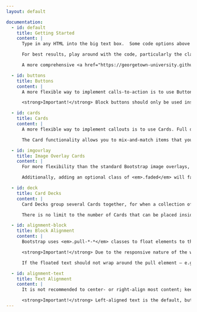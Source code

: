 ```yaml
---
layout: default

documentation:
  - id: default
    title: Getting Started
    content: |
      Type in any HTML into the big text box.  Some code options above the text box have been provided to get you started.  Click on any of these code options to learn more about what they do.  

      For best results, play around with the code, particularly the classes. Don't be scared of the code.  It won't bite - we promise!

      A more comprehensive <a href="https://georgetown-university.github.io/whitehaven-guide/" target="_blank">guide to the Whitehaven theme</a> is available, if you need additional resources.

  - id: buttons
    title: Buttons
    content: |
      A more flexible way to implement calls-to-action is to use Buttons. Full documentation is available on <a href="http://v4-alpha.getbootstrap.com/components/buttons/" target="_blank">Bootstrap Buttons</a>, but here are some examples. Buttons are best used in Cards to provide a call-to-action, but can also be used alone in Primary or Secondary Body when attention is needed for a link. Buttons may also include additional code for icons.

      <strong>Important!</strong> Block buttons should only be used inside smaller containers, such as Cards. Using them at the page level will result in buttons that span the entire width of the page.

  - id: cards
    title: Cards
    content: |
      A more flexible way to implement callouts is to use Cards. Full documentation is available on <a href="http://v4-alpha.getbootstrap.com/components/card/" target="_blank">Bootstrap Cards</a>, including Card Decks, but here are some examples based on GU’s current callout styles.

      The Card functionality allows you to mix-and-match items that you need, providing greater flexibility. Cards may be used in Primary Body, Secondary Body, Global Callout, or Page Callout. The design may be slightly different than illustrated here, due to differences of content.

  - id: imgovrlay
    title: Image Overlay Cards
    content: |
      For more flexibility than the standard Bootstrap image overlays, use the following code to change the position of the overlay text.

      Additionally, adding an optional class of <em>.faded</em> will fade the underlying image so the text or button is easier to read.

  - id: deck
    title: Card Decks
    content: |
      Card Decks group several Cards together, for when a collection of callouts is required. Any of the Card styles  can be used inside the Card Deck, as long as the outer container is a <em>div.card-deck</em> and the inner boxes are <em>div.card</em>.

      There is no limit to the number of Cards that can be placed inside a Card Deck, but it works best with a minimum of <strong>two</strong>. There will be a maximum of three cards per row.

  - id: alignment-block
    title: Block Alignment
    content: |
      Bootstrap uses <em>.pull-*-*</em> classes to float elements to the left or right, where content will flow and wrap around it, e.g. an image included in a block of text. It should be used with other utility classes to add consistent spacing around the floated element.

      <strong>Important!</strong> Due to the responsive nature of the website, it is recommended to use the “medium” breakpoint for floated elements, so that the content is instead stacked on smaller screens. Simply floating elements can cause the wrapped text to become unreadable if the screen is too small to contain the floated image and the text.

      If the floated text should not wrap around the pull element – e.g. a list floated against an image – an additional class of <em>.floatfix</em> can produce the desired display.

  - id: alignment-text
    title: Text Alignment
    content: |
      It is not recommended to center- or right-align most content; keeping text left-justified presents a usable and readable experience. However, in cases when center- or right-aligning content is necessary, the following code should be used.

      <strong>Important!</strong> Left-aligned text is the default, but there is an optional class to use, if required.
---
```

